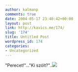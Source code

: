 ```yaml
---
author: kalmanp
comments: true
date: 2004-05-17 23:40:42+00:00
layout: post
link: http://kavics.me/174/
slug: '174'
title: Untitled Post
wordpress_id: 174
categories:
- Uncategorized
---
```


"Perecet!"..."Ki szólt?"..![](http://kavics.freeblog.hu/Files/Resize%20of%20Resize%20of%20HPIM2421.JPG)
